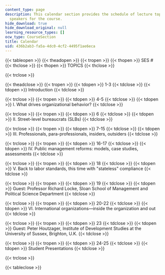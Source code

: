 ```yaml
---
content_type: page
description: This calendar section provides the schedule of lecture topics and guest
  speakers for the course.
hide_download: true
hide_download_original: null
learning_resource_types: []
ocw_type: CourseSection
title: Calendar
uid: 436b2ab3-fa5a-4dc0-4cf2-4495f1ae6eca
---
```


{{< tableopen >}}
{{< theadopen >}}
{{< tropen >}}
{{< thopen >}}
SES #
{{< thclose >}}
{{< thopen >}}
TOPICS
{{< thclose >}}

{{< trclose >}}

{{< theadclose >}}
{{< tropen >}}
{{< tdopen >}}
1-3
{{< tdclose >}}
{{< tdopen >}}
Introduction
{{< tdclose >}}

{{< trclose >}}
{{< tropen >}}
{{< tdopen >}}
4-5
{{< tdclose >}}
{{< tdopen >}}
I. What drives organizational behavior?
{{< tdclose >}}

{{< trclose >}}
{{< tropen >}}
{{< tdopen >}}
6
{{< tdclose >}}
{{< tdopen >}}
II. Street-level bureaucrats (SLBs)
{{< tdclose >}}

{{< trclose >}}
{{< tropen >}}
{{< tdopen >}}
7-15
{{< tdclose >}}
{{< tdopen >}}
III. Professionals, para-professionals, insiders, outsiders
{{< tdclose >}}

{{< trclose >}}
{{< tropen >}}
{{< tdopen >}}
16-17
{{< tdclose >}}
{{< tdopen >}}
IV. Public management reforms: models, case studies, assessments
{{< tdclose >}}

{{< trclose >}}
{{< tropen >}}
{{< tdopen >}}
18
{{< tdclose >}}
{{< tdopen >}}
V. Back to labor standards, this time with "stateless" compliance
{{< tdclose >}}

{{< trclose >}}
{{< tropen >}}
{{< tdopen >}}
19
{{< tdclose >}}
{{< tdopen >}}
Guest: Professor Richard Locke, Sloan School of Management and Political Science Department
{{< tdclose >}}

{{< trclose >}}
{{< tropen >}}
{{< tdopen >}}
20-22
{{< tdclose >}}
{{< tdopen >}}
VI. International organizations—inside the organization and out
{{< tdclose >}}

{{< trclose >}}
{{< tropen >}}
{{< tdopen >}}
23
{{< tdclose >}}
{{< tdopen >}}
Guest: Peter Houtzager, Institute of Development Studies at the University of Sussex, Brighton, U.K.
{{< tdclose >}}

{{< trclose >}}
{{< tropen >}}
{{< tdopen >}}
24-25
{{< tdclose >}}
{{< tdopen >}}
Student Presentations
{{< tdclose >}}

{{< trclose >}}

{{< tableclose >}}